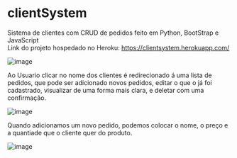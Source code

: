 # clientSystem
Sistema de clientes com CRUD de pedidos feito em Python, BootStrap e JavaScript               
Link do projeto hospedado no Heroku: https://clientsystem.herokuapp.com/

![image](https://user-images.githubusercontent.com/61760730/115812279-84659000-a3c7-11eb-8783-02730cf94f20.png)

Ao Usuario clicar no nome dos clientes é redirecionado á uma lista de pedidos, que pode ser adicionado novos pedidos, editar o que o já foi cadastrado, visualizar de uma forma mais clara, e deletar com uma confirmação.

![image](https://user-images.githubusercontent.com/61760730/115812541-ef16cb80-a3c7-11eb-8c1c-72cf811c1c69.png)

Quando adicionamos um novo pedido, podemos colocar o nome, o preço e a quantiade que o cliente quer do produto.

![image](https://user-images.githubusercontent.com/61760730/115812748-42891980-a3c8-11eb-9016-0375dfa6ac29.png)

